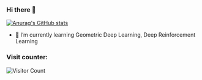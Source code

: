 ### Hi there 👋

[![Anurag's GitHub stats](https://github-readme-stats.vercel.app/api?username=hobogalaxy&show_icons=true&bg_color=88b04b,c51837)](https://github.com/anuraghazra/github-readme-stats)

- 🌱 I’m currently learning Geometric Deep Learning, Deep Reinforcement Learning

### Visit counter:
![Visitor Count](https://profile-counter.glitch.me/{hobogalaxy}/count.svg)
